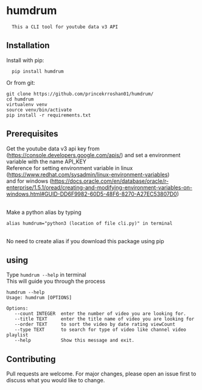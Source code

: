 **humdrum**
===========
      
      
      This a CLI tool for youtube data v3 API
      
      

**Installation**
-----------------

Install with pip:


      pip install humdrum
 
  Or from git:

    git clone https://github.com/princekrroshan01/humdrum/
    cd humdrum
    virtualenv venv
    source venv/bin/activate
    pip install -r requirements.txt
      
      
**Prerequisites**
------------------

Get the youtube data v3 api key from (https://console.developers.google.com/apis/) and set a environment variable with the name API_KEY <br>
Reference for setting environment variable in linux (https://www.redhat.com/sysadmin/linux-environment-variables) <br>
and for windows (https://docs.oracle.com/en/database/oracle/r-enterprise/1.5.1/oread/creating-and-modifying-environment-variables-on-windows.html#GUID-DD6F9982-60D5-48F6-8270-A27EC53807D0)


<br>
Make a python alias by typing 
   
    alias humdrum="python3 (location of file cli.py)" in terminal

<br>
No need to create alias if you download this package using pip

**using** 
--------  
Type ``humdrum --help`` in terminal <br>
This will guide you through the process

```
humdrum --help
Usage: humdrum [OPTIONS]

Options:
   --count INTEGER  enter the number of video you are looking for.
   --title TEXT     enter the title name of video you are looking for
   --order TEXT     to sort the video by date rating viewCount
   --type TEXT      to search for type of video like channel video playlist
   --help           Show this message and exit.

```

**Contributing**
----------------
Pull requests are welcome. For major changes, please open an issue first to discuss what you would like to change.


